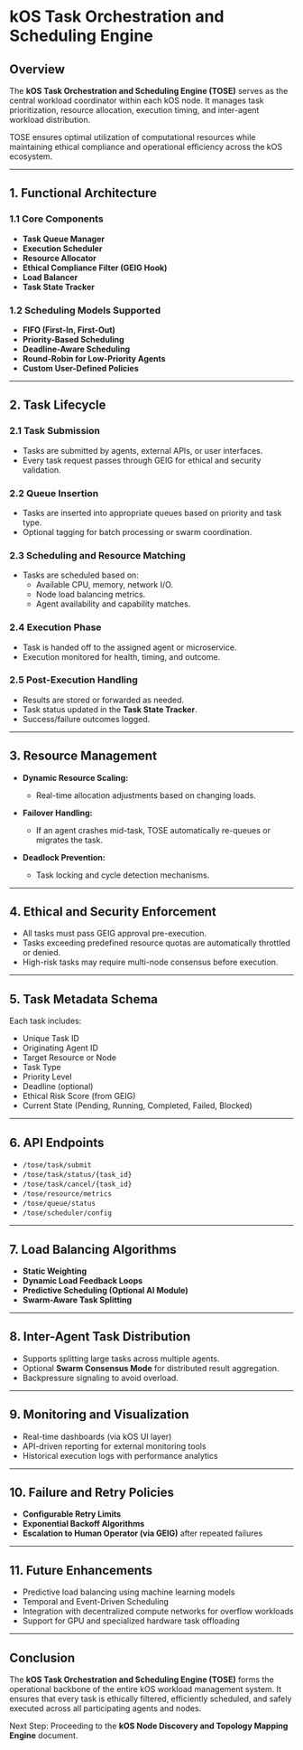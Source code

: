 # kOS Task Orchestration and Scheduling Engine

## Overview
The **kOS Task Orchestration and Scheduling Engine (TOSE)** serves as the central workload coordinator within each kOS node. It manages task prioritization, resource allocation, execution timing, and inter-agent workload distribution.

TOSE ensures optimal utilization of computational resources while maintaining ethical compliance and operational efficiency across the kOS ecosystem.

---

## 1. Functional Architecture

### 1.1 Core Components
- **Task Queue Manager**
- **Execution Scheduler**
- **Resource Allocator**
- **Ethical Compliance Filter (GEIG Hook)**
- **Load Balancer**
- **Task State Tracker**

### 1.2 Scheduling Models Supported
- **FIFO (First-In, First-Out)**
- **Priority-Based Scheduling**
- **Deadline-Aware Scheduling**
- **Round-Robin for Low-Priority Agents**
- **Custom User-Defined Policies**

---

## 2. Task Lifecycle

### 2.1 Task Submission
- Tasks are submitted by agents, external APIs, or user interfaces.
- Every task request passes through GEIG for ethical and security validation.

### 2.2 Queue Insertion
- Tasks are inserted into appropriate queues based on priority and task type.
- Optional tagging for batch processing or swarm coordination.

### 2.3 Scheduling and Resource Matching
- Tasks are scheduled based on:
  - Available CPU, memory, network I/O.
  - Node load balancing metrics.
  - Agent availability and capability matches.

### 2.4 Execution Phase
- Task is handed off to the assigned agent or microservice.
- Execution monitored for health, timing, and outcome.

### 2.5 Post-Execution Handling
- Results are stored or forwarded as needed.
- Task status updated in the **Task State Tracker**.
- Success/failure outcomes logged.

---

## 3. Resource Management

- **Dynamic Resource Scaling:**
  - Real-time allocation adjustments based on changing loads.

- **Failover Handling:**
  - If an agent crashes mid-task, TOSE automatically re-queues or migrates the task.

- **Deadlock Prevention:**
  - Task locking and cycle detection mechanisms.

---

## 4. Ethical and Security Enforcement

- All tasks must pass GEIG approval pre-execution.
- Tasks exceeding predefined resource quotas are automatically throttled or denied.
- High-risk tasks may require multi-node consensus before execution.

---

## 5. Task Metadata Schema

Each task includes:
- Unique Task ID
- Originating Agent ID
- Target Resource or Node
- Task Type
- Priority Level
- Deadline (optional)
- Ethical Risk Score (from GEIG)
- Current State (Pending, Running, Completed, Failed, Blocked)

---

## 6. API Endpoints

- `/tose/task/submit`
- `/tose/task/status/{task_id}`
- `/tose/task/cancel/{task_id}`
- `/tose/resource/metrics`
- `/tose/queue/status`
- `/tose/scheduler/config`

---

## 7. Load Balancing Algorithms

- **Static Weighting**
- **Dynamic Load Feedback Loops**
- **Predictive Scheduling (Optional AI Module)**
- **Swarm-Aware Task Splitting**

---

## 8. Inter-Agent Task Distribution

- Supports splitting large tasks across multiple agents.
- Optional **Swarm Consensus Mode** for distributed result aggregation.
- Backpressure signaling to avoid overload.

---

## 9. Monitoring and Visualization

- Real-time dashboards (via kOS UI layer)
- API-driven reporting for external monitoring tools
- Historical execution logs with performance analytics

---

## 10. Failure and Retry Policies

- **Configurable Retry Limits**
- **Exponential Backoff Algorithms**
- **Escalation to Human Operator (via GEIG)** after repeated failures

---

## 11. Future Enhancements

- Predictive load balancing using machine learning models
- Temporal and Event-Driven Scheduling
- Integration with decentralized compute networks for overflow workloads
- Support for GPU and specialized hardware task offloading

---

## Conclusion
The **kOS Task Orchestration and Scheduling Engine (TOSE)** forms the operational backbone of the entire kOS workload management system. It ensures that every task is ethically filtered, efficiently scheduled, and safely executed across all participating agents and nodes.

Next Step: Proceeding to the **kOS Node Discovery and Topology Mapping Engine** document.

